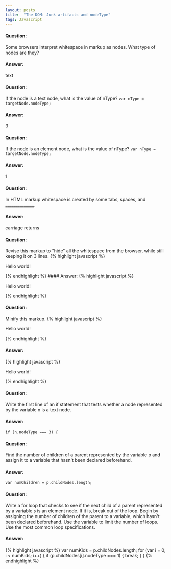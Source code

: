 ```yaml
---
layout: posts
title:  "The DOM: Junk artifacts and nodeType"
tags: Javascript
---
```


#### Question:
Some browsers interpret whitespace in markup as nodes. What type of nodes are they?

#### Answer:
text

#### Question:
If the node is a text node, what is the value of nType?
`var nType = targetNode.nodeType;`

#### Answer:
3

#### Question:
If the node is an element node, what is the value of nType?
`var nType = targetNode.nodeType;`

#### Answer:
1

#### Question:
In HTML markup whitespace is created by some tabs, spaces,
and ______________.

#### Answer:
carriage returns

#### Question:
Revise this markup to "hide" all the whitespace from the browser, while still keeping it on 3 lines.
{% highlight javascript %}
<p>
Hello world!
</p>
{% endhighlight %}
#### Answer:
{% highlight javascript %}
<p
>Hello world!</p
>
{% endhighlight %}

#### Question:
Minify this markup.
{% highlight javascript %}
<p>
Hello world!
</p>
{% endhighlight %}

#### Answer:
{% highlight javascript %}
<p>Hello world!</p>
{% endhighlight %}

#### Question:
Write the first line of an if statement that tests whether a node represented by the variable n is a text node.

#### Answer:
`if (n.nodeType === 3) {`

#### Question:
Find the number of children of a parent represented by the variable p and assign it to a variable that hasn't been declared beforehand.

#### Answer:
`var numChildren = p.childNodes.length;`

#### Question:
Write a for loop that checks to see if the next child of a parent represented by a variable `p` is an element node. If it is, break out of the loop. Begin by assigning the number of children of the parent to a variable, which hasn't been declared beforehand. Use the variable to limit the number of loops. Use the most common loop specifications.

#### Answer:
{% highlight javascript %}
var numKids = p.childNodes.length;
for (var i = 0; i < numKids; i++) {
  if (p.childNodes[i].nodeType === 1) {
    break;
  }
}
{% endhighlight %}
